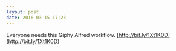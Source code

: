 ```yaml
---
layout: post
date: 2016-03-15 17:23
---
```

Everyone needs this Giphy Alfred workflow. [http://bit.ly/1Xt1K0D](http://bit.ly/1Xt1K0D)
